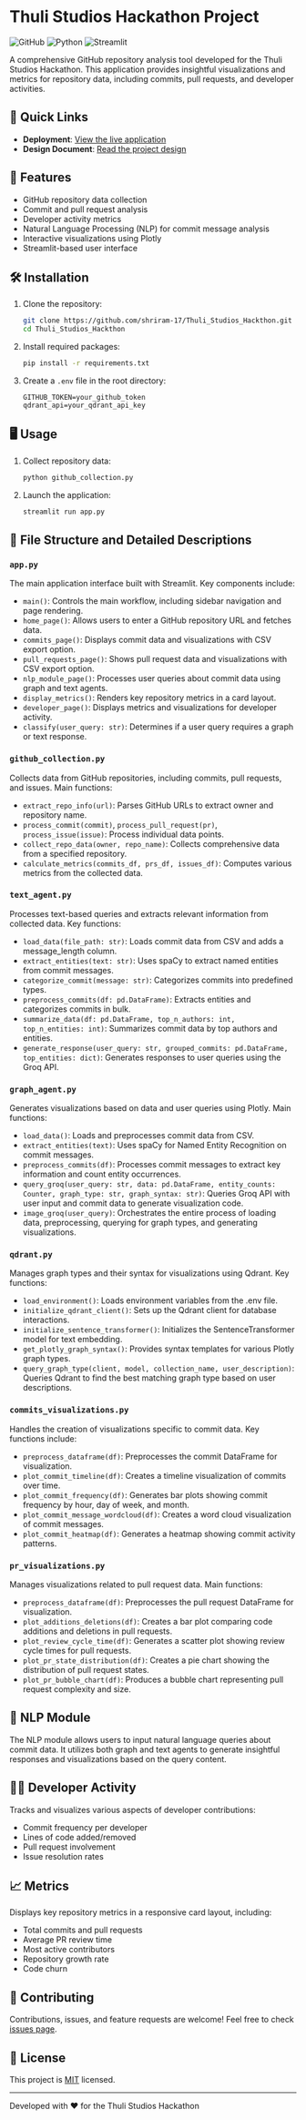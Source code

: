 # Thuli Studios Hackathon Project

![GitHub](https://img.shields.io/badge/github-%23121011.svg?style=for-the-badge&logo=github&logoColor=white)
![Python](https://img.shields.io/badge/python-3670A0?style=for-the-badge&logo=python&logoColor=ffdd54)
![Streamlit](https://img.shields.io/badge/Streamlit-FF4B4B?style=for-the-badge&logo=Streamlit&logoColor=white)

A comprehensive GitHub repository analysis tool developed for the Thuli Studios Hackathon. This application provides insightful visualizations and metrics for repository data, including commits, pull requests, and developer activities.

## 🔗 Quick Links

- **Deployment**: [View the live application](https://thuli-studios-hackthon.streamlit.app/)
- **Design Document**: [Read the project design](https://docs.google.com/document/d/18JpnlCxH-T5IgXeH-wAuBwgvLjWOKD9Tr2lm9hEV6Kw/edit?usp=sharing)

## 🚀 Features

- GitHub repository data collection
- Commit and pull request analysis
- Developer activity metrics
- Natural Language Processing (NLP) for commit message analysis
- Interactive visualizations using Plotly
- Streamlit-based user interface

## 🛠 Installation

1. Clone the repository:
   ```bash
   git clone https://github.com/shriram-17/Thuli_Studios_Hackthon.git
   cd Thuli_Studios_Hackthon
   ```

2. Install required packages:
   ```bash
   pip install -r requirements.txt
   ```

3. Create a `.env` file in the root directory:
   ```plaintext
   GITHUB_TOKEN=your_github_token
   qdrant_api=your_qdrant_api_key
   ```

## 🖥 Usage

1. Collect repository data:
   ```bash
   python github_collection.py
   ```

2. Launch the application:
   ```bash
   streamlit run app.py
   ```

## 📁 File Structure and Detailed Descriptions

### `app.py`
The main application interface built with Streamlit. Key components include:

- `main()`: Controls the main workflow, including sidebar navigation and page rendering.
- `home_page()`: Allows users to enter a GitHub repository URL and fetches data.
- `commits_page()`: Displays commit data and visualizations with CSV export option.
- `pull_requests_page()`: Shows pull request data and visualizations with CSV export option.
- `nlp_module_page()`: Processes user queries about commit data using graph and text agents.
- `display_metrics()`: Renders key repository metrics in a card layout.
- `developer_page()`: Displays metrics and visualizations for developer activity.
- `classify(user_query: str)`: Determines if a user query requires a graph or text response.

### `github_collection.py`
Collects data from GitHub repositories, including commits, pull requests, and issues. Main functions:

- `extract_repo_info(url)`: Parses GitHub URLs to extract owner and repository name.
- `process_commit(commit)`, `process_pull_request(pr)`, `process_issue(issue)`: Process individual data points.
- `collect_repo_data(owner, repo_name)`: Collects comprehensive data from a specified repository.
- `calculate_metrics(commits_df, prs_df, issues_df)`: Computes various metrics from the collected data.

### `text_agent.py`
Processes text-based queries and extracts relevant information from collected data. Key functions:

- `load_data(file_path: str)`: Loads commit data from CSV and adds a message_length column.
- `extract_entities(text: str)`: Uses spaCy to extract named entities from commit messages.
- `categorize_commit(message: str)`: Categorizes commits into predefined types.
- `preprocess_commits(df: pd.DataFrame)`: Extracts entities and categorizes commits in bulk.
- `summarize_data(df: pd.DataFrame, top_n_authors: int, top_n_entities: int)`: Summarizes commit data by top authors and entities.
- `generate_response(user_query: str, grouped_commits: pd.DataFrame, top_entities: dict)`: Generates responses to user queries using the Groq API.

### `graph_agent.py`
Generates visualizations based on data and user queries using Plotly. Main functions:

- `load_data()`: Loads and preprocesses commit data from CSV.
- `extract_entities(text)`: Uses spaCy for Named Entity Recognition on commit messages.
- `preprocess_commits(df)`: Processes commit messages to extract key information and count entity occurrences.
- `query_groq(user_query: str, data: pd.DataFrame, entity_counts: Counter, graph_type: str, graph_syntax: str)`: Queries Groq API with user input and commit data to generate visualization code.
- `image_groq(user_query)`: Orchestrates the entire process of loading data, preprocessing, querying for graph types, and generating visualizations.

### `qdrant.py`
Manages graph types and their syntax for visualizations using Qdrant. Key functions:

- `load_environment()`: Loads environment variables from the .env file.
- `initialize_qdrant_client()`: Sets up the Qdrant client for database interactions.
- `initialize_sentence_transformer()`: Initializes the SentenceTransformer model for text embedding.
- `get_plotly_graph_syntax()`: Provides syntax templates for various Plotly graph types.
- `query_graph_type(client, model, collection_name, user_description)`: Queries Qdrant to find the best matching graph type based on user descriptions.

### `commits_visualizations.py`
Handles the creation of visualizations specific to commit data. Key functions include:

- `preprocess_dataframe(df)`: Preprocesses the commit DataFrame for visualization.
- `plot_commit_timeline(df)`: Creates a timeline visualization of commits over time.
- `plot_commit_frequency(df)`: Generates bar plots showing commit frequency by hour, day of week, and month.
- `plot_commit_message_wordcloud(df)`: Creates a word cloud visualization of commit messages.
- `plot_commit_heatmap(df)`: Generates a heatmap showing commit activity patterns.

### `pr_visualizations.py`
Manages visualizations related to pull request data. Main functions:

- `preprocess_dataframe(df)`: Preprocesses the pull request DataFrame for visualization.
- `plot_additions_deletions(df)`: Creates a bar plot comparing code additions and deletions in pull requests.
- `plot_review_cycle_time(df)`: Generates a scatter plot showing review cycle times for pull requests.
- `plot_pr_state_distribution(df)`: Creates a pie chart showing the distribution of pull request states.
- `plot_pr_bubble_chart(df)`: Produces a bubble chart representing pull request complexity and size.

## 🧠 NLP Module

The NLP module allows users to input natural language queries about commit data. It utilizes both graph and text agents to generate insightful responses and visualizations based on the query content.

## 👨‍💻 Developer Activity

Tracks and visualizes various aspects of developer contributions:
- Commit frequency per developer
- Lines of code added/removed
- Pull request involvement
- Issue resolution rates

## 📈 Metrics

Displays key repository metrics in a responsive card layout, including:
- Total commits and pull requests
- Average PR review time
- Most active contributors
- Repository growth rate
- Code churn

## 🤝 Contributing

Contributions, issues, and feature requests are welcome! Feel free to check [issues page](https://github.com/shriram-17/Thuli_Studios_Hackthon/issues).

## 📝 License

This project is [MIT](https://choosealicense.com/licenses/mit/) licensed.

---

Developed with ❤️ for the Thuli Studios Hackathon
